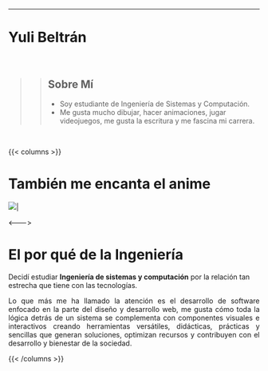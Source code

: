 ***
# **Yuli Beltrán**
<br>

>> ## **Sobre Mí**
>> * Soy estudiante de Ingeniería de Sistemas y Computación.
>> * Me gusta mucho dibujar, hacer animaciones, jugar videojuegos, me gusta la escritura y me fascina mi carrera.

<br>

{{< columns >}} <!-- begin columns block -->
# También me encanta el anime

<img src="/showcase/sketches/depthPerception/Konata.png">|<p style="text-align: justify;">

<---> <!-- magic separator, between columns -->

# El por qué de la Ingeniería

Decidí estudiar  <b>Ingeniería de sistemas y computación</b> por la relación tan estrecha que tiene con las tecnologías.</p><p style="text-align: justify;">Lo que más me ha llamado la atención es el desarrollo de software enfocado en la parte del diseño y desarrollo web, me gusta cómo toda la lógica detrás de un sistema se complementa con componentes visuales e interactivos creando herramientas versátiles, didácticas, prácticas y sencillas que generan soluciones, optimizan recursos y contribuyen con el desarrollo y bienestar de la sociedad.</p>
{{< /columns >}}
